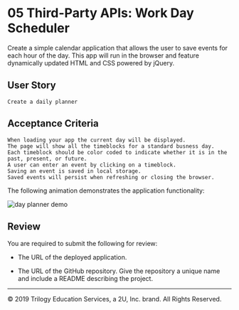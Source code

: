 # 05 Third-Party APIs: Work Day Scheduler

Create a simple calendar application that allows the user to save events for each hour of the day. This app will run in the browser and feature dynamically updated HTML and CSS powered by jQuery.

## User Story

```
Create a daily planner
```

## Acceptance Criteria

```
When loading your app the current day will be displayed.
The page will show all the timeblocks for a standard busness day.
Each timeblock should be color coded to indicate whether it is in the past, present, or future.
A user can enter an event by clicking on a timeblock.
Saving an event is saved in local storage.
Saved events will persist when refreshing or closing the browser.
```

The following animation demonstrates the application functionality:

![day planner demo](./Assets/05-third-party-apis-homework-demo.gif)

## Review

You are required to submit the following for review:

* The URL of the deployed application.

* The URL of the GitHub repository. Give the repository a unique name and include a README describing the project.

- - -
© 2019 Trilogy Education Services, a 2U, Inc. brand. All Rights Reserved.
